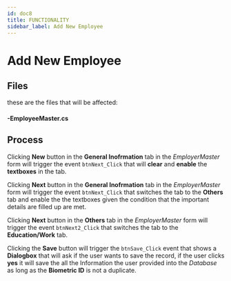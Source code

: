 ```yaml
---
id: doc8
title: FUNCTIONALITY
sidebar_label: Add New Employee
---
```

# Add New Employee

## Files
these are the files that will be affected:

#### -EmployeeMaster.cs
## Process
Clicking **New** button in the **General Inofrmation** tab in the _EmployerMaster_ form will trigger the event `btnNext_Click` that will **clear** and **enable** the **textboxes** in the tab.

Clicking **Next** button in the **General Inofrmation** tab in the _EmployerMaster_ form will trigger the event `btnNext_Click` that switches the tab to the **Others** tab and enable the the textboxes given the condition that the important details are filled up are met.

Clicking **Next** button in the **Others** tab in the _EmployerMaster_ form will trigger the event `btnNext2_Click` that switches the tab to the **Education/Work** tab.

Clicking the **Save** button will trigger the `btnSave_Click` event that shows a **Dialogbox** that will ask if the user wants to save the record, if the user clicks **yes**  it will save the all the Information the user provided into the _Database_ as long as the **Biometric ID** is not a duplicate.